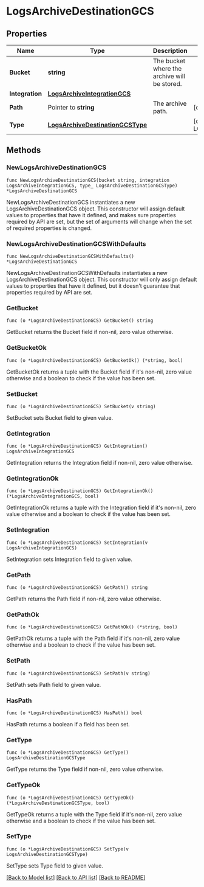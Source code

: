 # LogsArchiveDestinationGCS

## Properties

Name | Type | Description | Notes
---- | ---- | ----------- | ------
**Bucket** | **string** | The bucket where the archive will be stored. | 
**Integration** | [**LogsArchiveIntegrationGCS**](LogsArchiveIntegrationGCS.md) |  | 
**Path** | Pointer to **string** | The archive path. | [optional] 
**Type** | [**LogsArchiveDestinationGCSType**](LogsArchiveDestinationGCSType.md) |  | [default to LOGSARCHIVEDESTINATIONGCSTYPE_GCS]

## Methods

### NewLogsArchiveDestinationGCS

`func NewLogsArchiveDestinationGCS(bucket string, integration LogsArchiveIntegrationGCS, type_ LogsArchiveDestinationGCSType) *LogsArchiveDestinationGCS`

NewLogsArchiveDestinationGCS instantiates a new LogsArchiveDestinationGCS object.
This constructor will assign default values to properties that have it defined,
and makes sure properties required by API are set, but the set of arguments
will change when the set of required properties is changed.

### NewLogsArchiveDestinationGCSWithDefaults

`func NewLogsArchiveDestinationGCSWithDefaults() *LogsArchiveDestinationGCS`

NewLogsArchiveDestinationGCSWithDefaults instantiates a new LogsArchiveDestinationGCS object.
This constructor will only assign default values to properties that have it defined,
but it doesn't guarantee that properties required by API are set.

### GetBucket

`func (o *LogsArchiveDestinationGCS) GetBucket() string`

GetBucket returns the Bucket field if non-nil, zero value otherwise.

### GetBucketOk

`func (o *LogsArchiveDestinationGCS) GetBucketOk() (*string, bool)`

GetBucketOk returns a tuple with the Bucket field if it's non-nil, zero value otherwise
and a boolean to check if the value has been set.

### SetBucket

`func (o *LogsArchiveDestinationGCS) SetBucket(v string)`

SetBucket sets Bucket field to given value.


### GetIntegration

`func (o *LogsArchiveDestinationGCS) GetIntegration() LogsArchiveIntegrationGCS`

GetIntegration returns the Integration field if non-nil, zero value otherwise.

### GetIntegrationOk

`func (o *LogsArchiveDestinationGCS) GetIntegrationOk() (*LogsArchiveIntegrationGCS, bool)`

GetIntegrationOk returns a tuple with the Integration field if it's non-nil, zero value otherwise
and a boolean to check if the value has been set.

### SetIntegration

`func (o *LogsArchiveDestinationGCS) SetIntegration(v LogsArchiveIntegrationGCS)`

SetIntegration sets Integration field to given value.


### GetPath

`func (o *LogsArchiveDestinationGCS) GetPath() string`

GetPath returns the Path field if non-nil, zero value otherwise.

### GetPathOk

`func (o *LogsArchiveDestinationGCS) GetPathOk() (*string, bool)`

GetPathOk returns a tuple with the Path field if it's non-nil, zero value otherwise
and a boolean to check if the value has been set.

### SetPath

`func (o *LogsArchiveDestinationGCS) SetPath(v string)`

SetPath sets Path field to given value.

### HasPath

`func (o *LogsArchiveDestinationGCS) HasPath() bool`

HasPath returns a boolean if a field has been set.

### GetType

`func (o *LogsArchiveDestinationGCS) GetType() LogsArchiveDestinationGCSType`

GetType returns the Type field if non-nil, zero value otherwise.

### GetTypeOk

`func (o *LogsArchiveDestinationGCS) GetTypeOk() (*LogsArchiveDestinationGCSType, bool)`

GetTypeOk returns a tuple with the Type field if it's non-nil, zero value otherwise
and a boolean to check if the value has been set.

### SetType

`func (o *LogsArchiveDestinationGCS) SetType(v LogsArchiveDestinationGCSType)`

SetType sets Type field to given value.



[[Back to Model list]](../README.md#documentation-for-models) [[Back to API list]](../README.md#documentation-for-api-endpoints) [[Back to README]](../README.md)


